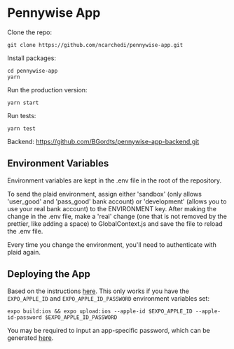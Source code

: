 # Pennywise App

Clone the repo:

```
git clone https://github.com/ncarchedi/pennywise-app.git
```

Install packages:

```
cd pennywise-app
yarn
```

Run the production version:

```
yarn start
```

Run tests:

```
yarn test
```

Backend: https://github.com/BGordts/pennywise-app-backend.git

## Environment Variables

Environment variables are kept in the .env file in the root of the repository.

To send the plaid environment, assign either 'sandbox' (only allows 'user_good' and 'pass_good' bank account) or 'development' (allows you to use your real bank account) to the ENVIRONMENT key. After making the change in the .env file, make a 'real' change (one that is not removed by the prettier, like adding a space) to GlobalContext.js and save the file to reload the .env file.

Every time you change the environment, you'll need to authenticate with plaid again.

## Deploying the App

Based on the instructions [here](https://docs.expo.io/versions/latest/distribution/uploading-apps/). This only works if you have the `EXPO_APPLE_ID` and `EXPO_APPLE_ID_PASSWORD` environment variables set:

```
expo build:ios && expo upload:ios --apple-id $EXPO_APPLE_ID --apple-id-password $EXPO_APPLE_ID_PASSWORD
```

You may be required to input an app-specific password, which can be generated [here](https://appleid.apple.com/).
